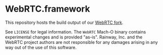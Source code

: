 # WebRTC.framework
This repository hosts the build output of our [WebRTC fork](https://webrtc.org/native-code/ios/).

See `LICENSE` for legal information. The `WebRTC` Mach-O binary contains experimental changes and is provided "as-is". Rainway, Inc. and the WebRTC project authors are not responsible for any damages arising in any way out of the use of this software.
